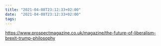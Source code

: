 ```yaml
---
title: "2021-04-08T23:12:33+02:00"
date:  "2021-04-08T23:12:33+02:00"
tags:
---
```


https://www.prospectmagazine.co.uk/magazine/the-future-of-liberalism-brexit-trump-philosophy